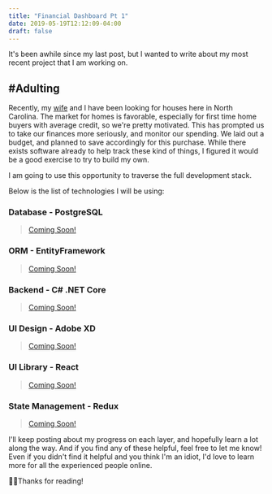 ```yaml
---
title: "Financial Dashboard Pt 1"
date: 2019-05-19T12:12:09-04:00
draft: false
---
```


It's been awhile since my last post, but I wanted to write about my most recent project that I am working on. 

## #Adulting

Recently, my [wife](https://www.sanchezvisualarts.com/) and I have been looking for houses here in North Carolina. The market for homes is favorable, especially for first time home buyers with average credit, so we're pretty motivated. This has prompted us to take our finances more seriously, and monitor our spending. We laid out a budget, and planned to save accordingly for this purchase. While there exists software already to help track these kind of things, I figured it would be a good exercise to try to build my own.

I am going to use this opportunity to traverse the full development stack.

Below is the list of technologies I will be using:

>
### Database - PostgreSQL
> <a href="#">Coming Soon!</a>
### ORM - EntityFramework
> <a href="#">Coming Soon!</a>
### Backend - C# .NET Core
> <a href="#">Coming Soon!</a>
### UI Design - Adobe XD
> <a href="#">Coming Soon!</a>
### UI Library - React
> <a href="#">Coming Soon!</a>
### State Management - Redux
> <a href="#">Coming Soon!</a>

I'll keep posting about my progress on each layer, and hopefully learn a lot along the way. And if you find any of these helpful, feel free to let me know! Even if you didn't find it helpful and you think I'm an idiot, I'd love to learn more for all the experienced people online.

✌🏽Thanks for reading!